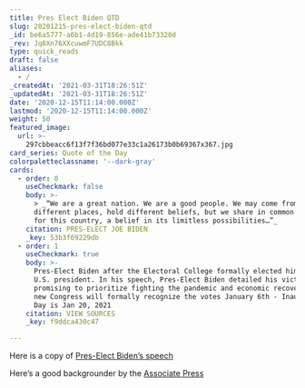 ```yaml
---
title: Pres Elect Biden QTD
slug: 20201215-pres-elect-biden-qtd
_id: be6a5777-a6b1-4d19-856e-ade41b73320d
_rev: Jq8Xn76XXcuwmF7UDC8Bkk
type: quick_reads
draft: false
aliases:
  - /
_createdAt: '2021-03-31T18:26:51Z'
_updatedAt: '2021-03-31T18:26:51Z'
date: '2020-12-15T11:14:00.000Z'
lastmod: '2020-12-15T11:14:00.000Z'
weight: 50
featured_image:
  url: >-
    297cbbeacc6f13f7f36bd077e33c1a26173b0b69367x367.jpg
card_series: Quote of the Day
colorpaletteclassname: '--dark-gray'
cards:
  - order: 0
    useCheckmark: false
    body: >-
      > _“We are a great nation. We are a good people. We may come from
      different places, hold different beliefs, but we share in common a love
      for this country, a belief in its limitless possibilities…”_
    citation: PRES-ELECT JOE BIDEN
    _key: 53b3f69229db
  - order: 1
    useCheckmark: true
    body: >-
      Pres-Elect Biden after the Electoral College formally elected him the 46th
      U.S. president. In his speech, Pres-Elect Biden detailed his victory,
      promising to prioritize fighting the pandemic and economic recovery. The
      new Congress will formally recognize the votes January 6th - Inauguration
      Day is Jan 20, 2021
    citation: VIEW SOURCES
    _key: f9ddca430c47

---
```

Here is a copy of [Pres-Elect Biden’s speech](https://www.pbs.org/newshour/show/biden-speaks-after-electoral-college-certification-results)

Here’s a good backgrounder by the [Associate Press](https://apnews.com/article/joe-biden-270-electoral-college-vote-d429ef97af2bf574d16463384dc7cc1e)